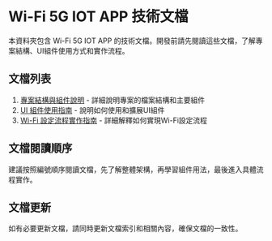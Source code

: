 # Wi-Fi 5G IOT APP 技術文檔

本資料夾包含 Wi-Fi 5G IOT APP 的技術文檔。開發前請先閱讀這些文檔，了解專案結構、UI組件使用方式和實作流程。

## 文檔列表

1. [專案結構與組件說明](./01-app-structure.md) - 詳細說明專案的檔案結構和主要組件
2. [UI 組件使用指南](./02-ui-components-guide.md) - 說明如何使用和擴展UI組件
3. [Wi-Fi 設定流程實作指南](./03-wifi-setting-flow-guide.md) - 詳細解釋如何實現Wi-Fi設定流程

## 文檔閱讀順序

建議按照編號順序閱讀文檔，先了解整體架構，再學習組件用法，最後進入具體流程實作。

## 文檔更新

如有必要更新文檔，請同時更新文檔索引和相關內容，確保文檔的一致性。